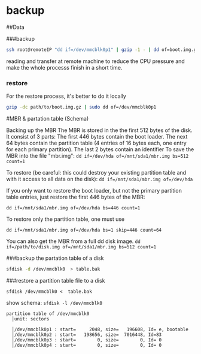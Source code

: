 # backup
##Data

###backup
``` sh
ssh root@remoteIP "dd if=/dev/mmcblk0p1" | gzip -1 - | dd of=boot.img.gz
```
reading and transfer at remote machine to reduce the CPU pressure and make the whole processs finish in a short time.

### restore
For the restore process, it's better to do it locally
``` sh
gzip -dc path/to/boot.img.gz | sudo dd of=/dev/mmcblk0p1
```

#MBR & partation table (Schema)


Backing up the MBR
The MBR is stored in the the first 512 bytes of the disk. It consist of 3 parts:
The first 446 bytes contain the boot loader.
The next 64 bytes contain the partition table (4 entries of 16 bytes each, one entry for each primary partition).
The last 2 bytes contain an identifier
To save the MBR into the file "mbr.img":
`dd if=/dev/hda of=/mnt/sda1/mbr.img bs=512 count=1`

To restore (be careful: this could destroy your existing partition table and with it access to all data on the disk):
`dd if=/mnt/sda1/mbr.img of=/dev/hda`

If you only want to restore the boot loader, but not the primary partition table entries, just restore the first 446 bytes of the MBR:

`dd if=/mnt/sda1/mbr.img of=/dev/hda bs=446 count=1`

To restore only the partition table, one must use

`dd if=/mnt/sda1/mbr.img of=/dev/hda bs=1 skip=446 count=64`

You can also get the MBR from a full dd disk image.
`dd if=/path/to/disk.img of=/mnt/sda1/mbr.img bs=512 count=1`


###backup the partation table of a disk
```bash
sfdisk -d /dev/mmcblk0  > table.bak
```
###restore a partition table file to a disk
```
sfdisk /dev/mmcblk0 <  table.bak
```
show schema:
`sfdisk -l /dev/mmcblk0`

```
partition table of /dev/mmcblk0
  │unit: sectors

  │/dev/mmcblk0p1 : start=     2048, size=   196608, Id= e, bootable
  │/dev/mmcblk0p2 : start=   198656, size=  7016448, Id=83
  │/dev/mmcblk0p3 : start=        0, size=        0, Id= 0
  │/dev/mmcblk0p4 : start=        0, size=        0, Id= 0
```
